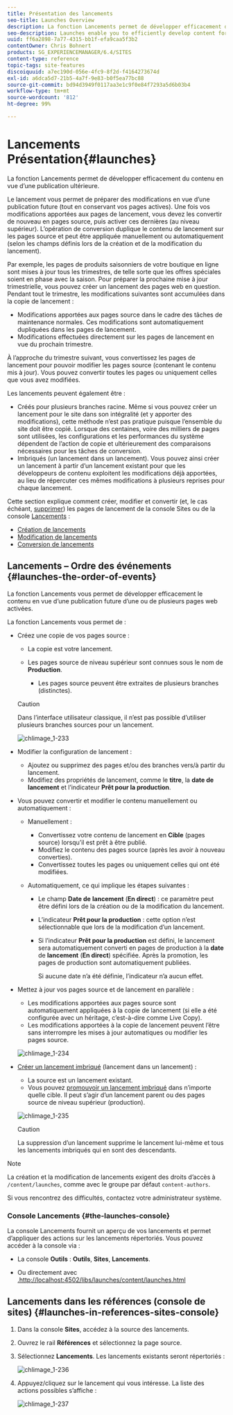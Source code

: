 ```yaml
---
title: Présentation des lancements
seo-title: Launches Overview
description: La fonction Lancements permet de développer efficacement du contenu en vue d’une publication ultérieure. Les lancements permettent de préparer les modifications pour une publication à venir, tout en conservant vos pages actuelles.
seo-description: Launches enable you to efficiently develop content for a future release. They allow you to make changes ready for future publication, while maintaining your current pages
uuid: ff6a2898-7a77-4315-bb1f-efa9caa5f3b2
contentOwner: Chris Bohnert
products: SG_EXPERIENCEMANAGER/6.4/SITES
content-type: reference
topic-tags: site-features
discoiquuid: a7ec190d-056e-4fc9-8f2d-f4164273674d
exl-id: a6dca5d7-21b5-4a7f-9e83-b0f5ea77bc88
source-git-commit: bd94d3949f0117aa3e1c9f0e84f7293a5d6b03b4
workflow-type: tm+mt
source-wordcount: '812'
ht-degree: 99%

---
```


# Lancements Présentation{#launches}

La fonction Lancements permet de développer efficacement du contenu en vue d’une publication ultérieure.

Le lancement vous permet de préparer des modifications en vue d’une publication future (tout en conservant vos pages actives). Une fois vos modifications apportées aux pages de lancement, vous devez les convertir de nouveau en pages source, puis activer ces dernières (au niveau supérieur). L’opération de conversion duplique le contenu de lancement sur les pages source et peut être appliquée manuellement ou automatiquement (selon les champs définis lors de la création et de la modification du lancement).

Par exemple, les pages de produits saisonniers de votre boutique en ligne sont mises à jour tous les trimestres, de telle sorte que les offres spéciales soient en phase avec la saison. Pour préparer la prochaine mise à jour trimestrielle, vous pouvez créer un lancement des pages web en question. Pendant tout le trimestre, les modifications suivantes sont accumulées dans la copie de lancement :

* Modifications apportées aux pages source dans le cadre des tâches de maintenance normales. Ces modifications sont automatiquement dupliquées dans les pages de lancement.
* Modifications effectuées directement sur les pages de lancement en vue du prochain trimestre.

À l’approche du trimestre suivant, vous convertissez les pages de lancement pour pouvoir modifier les pages source (contenant le contenu mis à jour). Vous pouvez convertir toutes les pages ou uniquement celles que vous avez modifiées.

Les lancements peuvent également être :

* Créés pour plusieurs branches racine. Même si vous pouvez créer un lancement pour le site dans son intégralité (et y apporter des modifications), cette méthode n’est pas pratique puisque l’ensemble du site doit être copié. Lorsque des centaines, voire des milliers de pages sont utilisées, les configurations et les performances du système dépendent de l’action de copie et ultérieurement des comparaisons nécessaires pour les tâches de conversion.
* Imbriqués (un lancement dans un lancement). Vous pouvez ainsi créer un lancement à partir d’un lancement existant pour que les développeurs de contenu exploitent les modifications déjà apportées, au lieu de répercuter ces mêmes modifications à plusieurs reprises pour chaque lancement.

Cette section explique comment créer, modifier et convertir (et, le cas échéant, [supprimer](/help/sites-authoring/launches-creating.md#deleting-a-launch)) les pages de lancement de la console Sites ou de la console [Lancements](#the-launches-console) :

* [Création de lancements](/help/sites-authoring/launches-creating.md)
* [Modification de lancements](/help/sites-authoring/launches-editing.md)
* [Conversion de lancements](/help/sites-authoring/launches-promoting.md)

## Lancements – Ordre des événements {#launches-the-order-of-events}

La fonction Lancements vous permet de développer efficacement le contenu en vue d’une publication future d’une ou de plusieurs pages web activées.

La fonction Lancements vous permet de :

* Créez une copie de vos pages source :

   * La copie est votre lancement.
   * Les pages source de niveau supérieur sont connues sous le nom de **Production**.

      * Les pages source peuvent être extraites de plusieurs branches (distinctes).
   >[!CAUTION]
   >
   >Dans l’interface utilisateur classique, il n’est pas possible d’utiliser plusieurs branches sources pour un lancement.

   ![chlimage_1-233](assets/chlimage_1-233.png)

* Modifier la configuration de lancement :

   * Ajoutez ou supprimez des pages et/ou des branches vers/à partir du lancement.
   * Modifiez des propriétés de lancement, comme le **titre**, la **date de lancement** et l’indicateur **Prêt pour la production**.

* Vous pouvez convertir et modifier le contenu manuellement ou automatiquement :

   * Manuellement :

      * Convertissez votre contenu de lancement en **Cible** (pages source) lorsqu’il est prêt à être publié.
      * Modifiez le contenu des pages source (après les avoir à nouveau converties).
      * Convertissez toutes les pages ou uniquement celles qui ont été modifiées.
   * Automatiquement, ce qui implique les étapes suivantes :

      * Le champ **Date de** **lancement** (**En direct**) : ce paramètre peut être défini lors de la création ou de la modification du lancement.
      * L’indicateur **Prêt pour la production** : cette option n’est sélectionnable que lors de la modification d’un lancement.
      * Si l’indicateur **Prêt pour la production** est défini, le lancement sera automatiquement converti en pages de production à la **date** de **lancement** (**En direct**) spécifiée. Après la promotion, les pages de production sont automatiquement publiées.

         Si aucune date n’a été définie, l’indicateur n’a aucun effet.


* Mettez à jour vos pages source et de lancement en parallèle :

   * Les modifications apportées aux pages source sont automatiquement appliquées à la copie de lancement (si elle a été configurée avec un héritage, c’est-à-dire comme Live Copy).
   * Les modifications apportées à la copie de lancement peuvent l’être sans interrompre les mises à jour automatiques ou modifier les pages source.

   ![chlimage_1-234](assets/chlimage_1-234.png)

* [Créer un lancement imbriqué](/help/sites-authoring/launches-creating.md#creating-a-nested-launch) (lancement dans un lancement) :

   * La source est un lancement existant.
   * Vous pouvez [promouvoir un lancement imbriqué](/help/sites-authoring/launches-promoting.md#promoting-a-nested-launch) dans n’importe quelle cible. Il peut s’agir d’un lancement parent ou des pages source de niveau supérieur (production).

   ![chlimage_1-235](assets/chlimage_1-235.png)

   >[!CAUTION]
   >
   >La suppression d’un lancement supprime le lancement lui-même et tous les lancements imbriqués qui en sont des descendants.

>[!NOTE]
>
>La création et la modification de lancements exigent des droits d’accès à `/content/launches`, comme avec le groupe par défaut `content-authors`.
>
>Si vous rencontrez des difficultés, contactez votre administrateur système.

### Console Lancements {#the-launches-console}

La console Lancements fournit un aperçu de vos lancements et permet d’appliquer des actions sur les lancements répertoriés. Vous pouvez accéder à la console via :

* La console **Outils** : **Outils**, **Sites**, **Lancements**.

* Ou directement avec [.http://localhost:4502/libs/launches/content/launches.html](http://localhost:4502/libs/launches/content/launches.html)

## Lancements dans les références (console de sites) {#launches-in-references-sites-console}

1. Dans la console **Sites**, accédez à la source des lancements.
1. Ouvrez le rail **Références** et sélectionnez la page source.
1. Sélectionnez **Lancements**. Les lancements existants seront répertoriés :

   ![chlimage_1-236](assets/chlimage_1-236.png)

1. Appuyez/cliquez sur le lancement qui vous intéresse. La liste des actions possibles s’affiche :

   ![chlimage_1-237](assets/chlimage_1-237.png)
